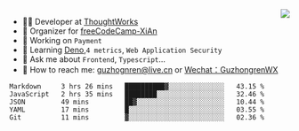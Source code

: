 <img align="right" src="https://github-readme-stats.vercel.app/api?username=guzhongren&show_icons=true&icon_color=805AD5&text_color=000&bg_color=ffffff&hide_title=true" />

- 👨‍💻  Developer at [ThoughtWorks](https://thoughtworks.com)
- 🏢 Organizer for [freeCodeCamp-XiAn](https://github.com/orgs/freeCodeCamp-XiAn)
- 🔭 Working on `Payment`
- 🌱 Learning [Deno](https://deno.land/),`4 metrics`,  `Web Application Security`
- 💬 Ask me about `Frontend`, `Typescript`...
- 🔎 How to reach me: [guzhognren@live.cn](guzhognren@live.cn) or [Wechat：GuzhongrenWX]()

<!--START_SECTION:waka-->
```text
Markdown     3 hrs 26 mins   ██████████▓░░░░░░░░░░░░░░   43.15 % 
JavaScript   2 hrs 35 mins   ████████░░░░░░░░░░░░░░░░░   32.46 % 
JSON         49 mins         ██▓░░░░░░░░░░░░░░░░░░░░░░   10.44 % 
YAML         17 mins         █░░░░░░░░░░░░░░░░░░░░░░░░   03.55 % 
Git          11 mins         ▓░░░░░░░░░░░░░░░░░░░░░░░░   02.36 % 
```
<!--END_SECTION:waka-->

